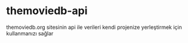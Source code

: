 # themoviedb-api
themoviedb.org sitesinin api ile verileri kendi projenize yerleştirmek için kullanmanızı sağlar

